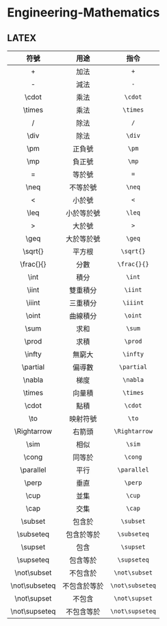 # Engineering-Mathematics

## LATEX
| 符號 | 用途 | 指令 |
| :-: | :-: | :-: |
| + | 加法 | `+` |
| - | 減法 | `-` |
| \\cdot | 乘法 | `\cdot` |
| \\times | 乘法 | `\times` |
| / | 除法 | `/` |
| \\div | 除法 | `\div` |
| \\pm | 正負號 | `\pm` |
| \\mp | 負正號 | `\mp` |
| = | 等於號 | `=` |
| \\neq | 不等於號 | `\neq` |
| < | 小於號 | `<` |
| \\leq | 小於等於號 | `\leq` |
| > | 大於號 | `>` |
| \\geq | 大於等於號 | `\geq` |
| \\sqrt{} | 平方根 | `\sqrt{}` |
| \\frac{}{} | 分數 | `\frac{}{}` |
| \\int | 積分 | `\int` |
| \\iint | 雙重積分 | `\iint` |
| \\iiint | 三重積分 | `\iiint` |
| \\oint | 曲線積分 | `\oint` |
| \\sum | 求和 | `\sum` |
| \\prod | 求積 | `\prod` |
| \\infty | 無窮大 | `\infty` |
| \\partial | 偏導數 | `\partial` |
| \\nabla | 梯度 | `\nabla` |
| \\times | 向量積 | `\times` |
| \\cdot | 點積 | `\cdot` |
| \\to | 映射符號 | `\to` |
| \\Rightarrow | 右箭頭 | `\Rightarrow` |
| \\sim | 相似 | `\sim` |
| \\cong | 同等於 | `\cong` |
| \\parallel | 平行 | `\parallel` |
| \\perp | 垂直 | `\perp` |
| \\cup | 並集 | `\cup` |
| \\cap | 交集 | `\cap` |
| \\subset | 包含於 | `\subset` |
| \\subseteq | 包含於等於 | `\subseteq` |
| \\supset | 包含 | `\supset` |
| \\supseteq | 包含等於 | `\supseteq` |
| \\not\\subset | 不包含於 | `\not\subset` |
| \\not\\subseteq | 不包含於等於 | `\not\subseteq` |
| \\not\\supset | 不包含 | `\not\supset` |
| \\not\\supseteq | 不包含等於 | `\not\supseteq` |
